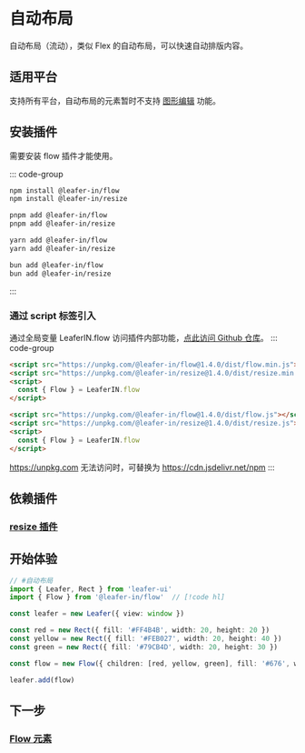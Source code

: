 <script setup>
import Case from '/component/Case.vue'
</script>

# 自动布局

自动布局（流动），类似 Flex 的自动布局，可以快速自动排版内容。

<case name="Flow" count=6 height=160 editor=false></case>

## 适用平台

支持所有平台，自动布局的元素暂时不支持 [图形编辑](/plugin/in/editor/) 功能。

## 安装插件

需要安装 flow 插件才能使用。

::: code-group

```sh [npm]
npm install @leafer-in/flow
npm install @leafer-in/resize
```

```sh [pnpm]
pnpm add @leafer-in/flow
pnpm add @leafer-in/resize
```

```sh [yarn]
yarn add @leafer-in/flow
yarn add @leafer-in/resize
```

```sh [bun]
bun add @leafer-in/flow
bun add @leafer-in/resize
```

:::

### 通过 script 标签引入

通过全局变量 LeaferIN.flow 访问插件内部功能，[点此访问 Github 仓库](https://github.com/leaferjs/leafer-in/tree/main/packages/flow)。
::: code-group

```html [flow.min]
<script src="https://unpkg.com/@leafer-in/flow@1.4.0/dist/flow.min.js"></script>
<script src="https://unpkg.com/@leafer-in/resize@1.4.0/dist/resize.min.js"></script>
<script>
  const { Flow } = LeaferIN.flow
</script>
```

```html [flow]
<script src="https://unpkg.com/@leafer-in/flow@1.4.0/dist/flow.js"></script>
<script src="https://unpkg.com/@leafer-in/resize@1.4.0/dist/resize.js"></script>
<script>
  const { Flow } = LeaferIN.flow
</script>
```

https://unpkg.com 无法访问时，可替换为 https://cdn.jsdelivr.net/npm
:::

## 依赖插件

### [resize 插件](/plugin/in/resize/index.md)

## 开始体验

<case name="Flow" count=1 height=160 editor=false></case>

```ts
// #自动布局
import { Leafer, Rect } from 'leafer-ui'
import { Flow } from '@leafer-in/flow'  // [!code hl] 

const leafer = new Leafer({ view: window })

const red = new Rect({ fill: '#FF4B4B', width: 20, height: 20 })
const yellow = new Rect({ fill: '#FEB027', width: 20, height: 40 })
const green = new Rect({ fill: '#79CB4D', width: 20, height: 30 })

const flow = new Flow({ children: [red, yellow, green], fill: '#676', width: 100, height: 100 }) // [!code hl] 

leafer.add(flow)
```

## 下一步

### [Flow 元素](./Flow.md)
